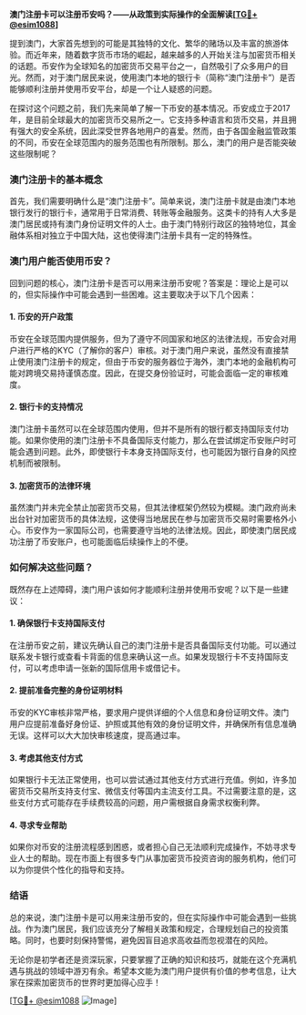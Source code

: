 **澳门注册卡可以注册币安吗？——从政策到实际操作的全面解读[[TG💪+ @esim1088](https://t.me/s/esim1088)]**

提到澳门，大家首先想到的可能是其独特的文化、繁华的赌场以及丰富的旅游体验。而近年来，随着数字货币市场的崛起，越来越多的人开始关注与加密货币相关的话题。币安作为全球知名的加密货币交易平台之一，自然吸引了众多用户的目光。然而，对于澳门居民来说，使用澳门本地的银行卡（简称“澳门注册卡”）是否能够顺利注册并使用币安平台，却是一个让人疑惑的问题。

在探讨这个问题之前，我们先来简单了解一下币安的基本情况。币安成立于2017年，是目前全球最大的加密货币交易所之一。它支持多种语言和货币交易，并且拥有强大的安全系统，因此深受世界各地用户的喜爱。然而，由于各国金融监管政策的不同，币安在全球范围内的服务范围也有所限制。那么，澳门的用户是否能突破这些限制呢？

### **澳门注册卡的基本概念**

首先，我们需要明确什么是“澳门注册卡”。简单来说，澳门注册卡就是由澳门本地银行发行的银行卡，通常用于日常消费、转账等金融服务。这类卡的持有人大多是澳门居民或持有澳门身份证明文件的人士。由于澳门特别行政区的独特地位，其金融体系相对独立于中国大陆，这也使得澳门注册卡具有一定的特殊性。

### **澳门用户能否使用币安？**

回到问题的核心，澳门注册卡是否可以用来注册币安呢？答案是：理论上是可以的，但实际操作中可能会遇到一些困难。这主要取决于以下几个因素：

#### **1. 币安的开户政策**
币安在全球范围内提供服务，但为了遵守不同国家和地区的法律法规，币安会对用户进行严格的KYC（了解你的客户）审核。对于澳门用户来说，虽然没有直接禁止使用澳门注册卡的规定，但由于币安的服务器位于海外，澳门本地的金融机构可能对跨境交易持谨慎态度。因此，在提交身份验证时，可能会面临一定的审核难度。

#### **2. 银行卡的支持情况**
澳门注册卡虽然可以在全球范围内使用，但并不是所有的银行都支持国际支付功能。如果你使用的澳门注册卡不具备国际支付能力，那么在尝试绑定币安账户时可能会遇到问题。此外，即使银行卡本身支持国际支付，也可能因为银行自身的风控机制而被限制。

#### **3. 加密货币的法律环境**
虽然澳门并未完全禁止加密货币交易，但其法律框架仍然较为模糊。澳门政府尚未出台针对加密货币的具体法规，这使得当地居民在参与加密货币交易时需要格外小心。币安作为一家国际公司，也需要遵守当地的法律法规。因此，即使澳门居民成功注册了币安账户，也可能面临后续操作上的不便。

### **如何解决这些问题？**

既然存在上述障碍，澳门用户该如何才能顺利注册并使用币安呢？以下是一些建议：

#### **1. 确保银行卡支持国际支付**
在注册币安之前，建议先确认自己的澳门注册卡是否具备国际支付功能。可以通过联系发卡银行或查看卡背面的信息来确认这一点。如果发现银行卡不支持国际支付，可以考虑申请一张新的国际信用卡或借记卡。

#### **2. 提前准备完整的身份证明材料**
币安的KYC审核非常严格，要求用户提供详细的个人信息和身份证明文件。澳门用户应提前准备好身份证、护照或其他有效的身份证明文件，并确保所有信息准确无误。这样可以大大加快审核速度，提高通过率。

#### **3. 考虑其他支付方式**
如果银行卡无法正常使用，也可以尝试通过其他支付方式进行充值。例如，许多加密货币交易所支持支付宝、微信支付等国内主流支付工具。不过需要注意的是，这些支付方式可能存在手续费较高的问题，用户需根据自身需求权衡利弊。

#### **4. 寻求专业帮助**
如果你对币安的注册流程感到困惑，或者担心自己无法顺利完成操作，不妨寻求专业人士的帮助。现在市面上有很多专门从事加密货币投资咨询的服务机构，他们可以为你提供个性化的指导和支持。

### **结语**

总的来说，澳门注册卡是可以用来注册币安的，但在实际操作中可能会遇到一些挑战。作为澳门居民，我们应该充分了解相关政策和规定，合理规划自己的投资策略。同时，也要时刻保持警惕，避免因盲目追求高收益而忽视潜在的风险。

无论你是初学者还是资深玩家，只要掌握了正确的知识和技巧，就能在这个充满机遇与挑战的领域中游刃有余。希望本文能为澳门用户提供有价值的参考信息，让大家在探索加密货币的世界时更加得心应手！

[[TG💪+ @esim1088](https://t.me/s/esim1088) ![Image](https://i.postimg.cc/4NQfJmqS/Snipaste-2025-05-13-00-14-12.png)]